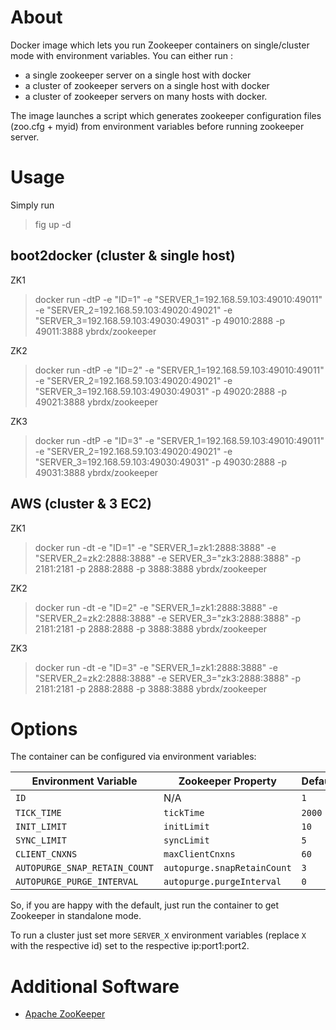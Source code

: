 # About

Docker image which lets you run Zookeeper containers on single/cluster mode with environment variables.
You can either run :
- a single zookeeper server on a single host with docker
- a cluster of zookeeper servers on a single host with docker
- a cluster of zookeeper servers on many hosts with docker.

The image launches a script which generates zookeeper configuration files (zoo.cfg + myid) from environment variables before running zookeeper server.

# Usage

Simply run
> fig up -d

## boot2docker (cluster & single host)

ZK1
> docker run -dtP -e "ID=1" -e "SERVER_1=192.168.59.103:49010:49011" -e "SERVER_2=192.168.59.103:49020:49021" -e "SERVER_3=192.168.59.103:49030:49031" -p 49010:2888 -p 49011:3888  ybrdx/zookeeper

ZK2
> docker run -dtP -e "ID=2" -e "SERVER_1=192.168.59.103:49010:49011" -e "SERVER_2=192.168.59.103:49020:49021" -e "SERVER_3=192.168.59.103:49030:49031" -p 49020:2888 -p 49021:3888  ybrdx/zookeeper

ZK3
> docker run -dtP -e "ID=3" -e "SERVER_1=192.168.59.103:49010:49011" -e "SERVER_2=192.168.59.103:49020:49021" -e "SERVER_3=192.168.59.103:49030:49031" -p 49030:2888 -p 49031:3888  ybrdx/zookeeper

## AWS (cluster & 3 EC2)

ZK1
> docker run -dt -e "ID=1" -e "SERVER_1=zk1:2888:3888" -e "SERVER_2=zk2:2888:3888" -e SERVER_3="zk3:2888:3888" -p 2181:2181 -p 2888:2888 -p 3888:3888  ybrdx/zookeeper

ZK2
> docker run -dt -e "ID=2" -e "SERVER_1=zk1:2888:3888" -e "SERVER_2=zk2:2888:3888" -e SERVER_3="zk3:2888:3888" -p 2181:2181 -p 2888:2888 -p 3888:3888  ybrdx/zookeeper

ZK3
> docker run -dt -e "ID=3" -e "SERVER_1=zk1:2888:3888" -e "SERVER_2=zk2:2888:3888" -e SERVER_3="zk3:2888:3888" -p 2181:2181 -p 2888:2888 -p 3888:3888  ybrdx/zookeeper

# Options

The container can be configured via environment variables:

| Environment Variable | Zookeeper Property | Default |
| -------------------- | ------------------ | --------|
| ```ID``` | N/A | ```1``` |
| ```TICK_TIME``` | ```tickTime``` | ```2000``` |
| ```INIT_LIMIT``` | ```initLimit``` | ```10``` |
| ```SYNC_LIMIT``` | ```syncLimit``` | ```5``` |
| ```CLIENT_CNXNS``` | ```maxClientCnxns``` | ```60``` |
| ```AUTOPURGE_SNAP_RETAIN_COUNT``` | ```autopurge.snapRetainCount``` | ```3``` |
| ```AUTOPURGE_PURGE_INTERVAL``` | ```autopurge.purgeInterval``` | ```0``` |

So, if you are happy with the default, just run the container to get Zookeeper in standalone mode.

To run a cluster just set more ```SERVER_X``` environment variables (replace ```X``` with the respective id) set to the respective ip:port1:port2.

# Additional Software

* [Apache ZooKeeper](http://zookeeper.apache.org/)